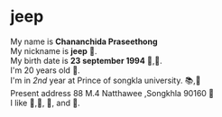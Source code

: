 # jeep
My name is **Chananchida Praseethong**  
My nickname is **jeep** :blue_car:.  
My birth date is **23 september 1994** :cake:,:tada:.  
I'm 20 years old :girl:.  
I'm in *2nd* year at Prince of songkla university. :books:,:school:  
Present address 88 M.4 Natthawee ,Songkhla 90160 :house_with_garden:  
I like :strawberry:,:cake:, :tea:, and :dog:.

